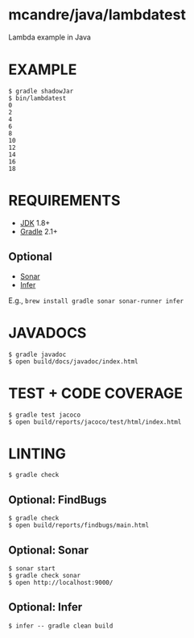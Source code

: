 # mcandre/java/lambdatest

Lambda example in Java

# EXAMPLE

```
$ gradle shadowJar
$ bin/lambdatest
0
2
4
6
8
10
12
14
16
18
```

# REQUIREMENTS

* [JDK](http://www.oracle.com/technetwork/java/javase/downloads/index.html) 1.8+
* [Gradle](http://gradle.org/) 2.1+

## Optional

* [Sonar](http://www.sonarqube.org/)
* [Infer](http://fbinfer.com/)

E.g., `brew install gradle sonar sonar-runner infer`

# JAVADOCS

```
$ gradle javadoc
$ open build/docs/javadoc/index.html
```

# TEST + CODE COVERAGE

```
$ gradle test jacoco
$ open build/reports/jacoco/test/html/index.html
```

# LINTING

```
$ gradle check
```

## Optional: FindBugs

```
$ gradle check
$ open build/reports/findbugs/main.html
```

## Optional: Sonar

```
$ sonar start
$ gradle check sonar
$ open http://localhost:9000/
```

## Optional: Infer

```
$ infer -- gradle clean build
```
